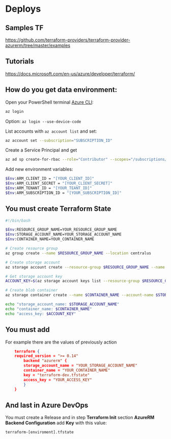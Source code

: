 # Deploys

## Samples TF

https://github.com/terraform-providers/terraform-provider-azurerm/tree/master/examples

## Tutorials

https://docs.microsoft.com/en-us/azure/developer/terraform/

## How do you get data environment:

Open your PowerShell terminal [Azure CLI](https://docs.microsoft.com/es-es/cli/azure/install-azure-cli?view=azure-cli-latest):

```bash
az login
```

Option: `az login --use-device-code`

List accounts with `az account list` and set:

```bash
az account set --subscription="SUBSCRIPTION_ID"
```
Create a Service Principal and get

```bash
az ad sp create-for-rbac --role="Contributor" --scopes="/subscriptions/SUBSCRIPTION_ID" --name="Azure-DevOps-Terraform"
```

Add new environment variables:

```bash
$Env:ARM_CLIENT_ID = "[YOUR_CLIENT_ID]"
$Env:ARM_CLIENT_SECRET = "[YOUR_CLIENT_SECRET]"
$Env:ARM_TENANT_ID = "[YOUR_TEANT_ID]"
$Env:ARM_SUBSCRIPTION_ID = "[YOUR_SUBSCRIPTION_ID]"
```

## You must create Terraform State

```bash
#!/bin/bash

$Env:RESOURCE_GROUP_NAME=YOUR_RESOURCE_GROUP_NAME
$Env:STORAGE_ACCOUNT_NAME=YOUR_STORAGE_ACCOUNT_NAME
$Env:CONTAINER_NAME=YOUR_CONTAINER_NAME

# Create resource group
az group create --name $RESOURCE_GROUP_NAME --location centralus

# Create storage account
az storage account create --resource-group $RESOURCE_GROUP_NAME --name $STORAGE_ACCOUNT_NAME --sku Standard_LRS --encryption-services blob

# Get storage account key
ACCOUNT_KEY=$(az storage account keys list --resource-group $RESOURCE_GROUP_NAME --account-name $STORAGE_ACCOUNT_NAME --query [0].value -o tsv)

# Create blob container
az storage container create --name $CONTAINER_NAME --account-name $STORAGE_ACCOUNT_NAME --account-key $ACCOUNT_KEY

echo "storage_account_name: $STORAGE_ACCOUNT_NAME"
echo "container_name: $CONTAINER_NAME"
echo "access_key: $ACCOUNT_KEY"

```
## You must add

For example there are the values of previously action

```json
    terraform {
    required_version = ">= 0.14"
        backend "azurerm" {
        storage_account_name = "YOUR_STORAGE_ACCOUNT_NAME"
        container_name = "YOUR_CONTAINER_NAME"
        key = "terraform-dev.tfstate"
        access_key = "YOUR_ACCESS_KEY"
        }    
    }

```

## And last in Azure DevOps

You must create a Release and in step **Terraform Init** section **AzureRM Backend Configuration** add **Key** with this value: 

```bash
terraform-[enviroment].tfstate
```
